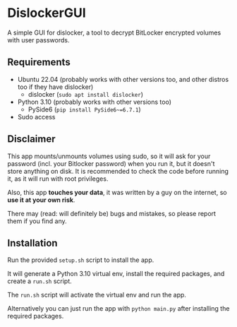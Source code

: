 # DislockerGUI
A simple GUI for dislocker, a tool to decrypt BitLocker encrypted volumes with user passwords.

## Requirements
- Ubuntu 22.04 (probably works with other versions too, and other distros too if they have dislocker) 
  - dislocker (`sudo apt install dislocker`)
- Python 3.10 (probably works with other versions too)
  - PySide6 (`pip install PySide6~=6.7.1`)
- Sudo access

## Disclaimer
This app mounts/unmounts volumes using sudo, so it will ask for your password (incl. your Bitlocker password) when you run it, but it doesn't store anything on disk. 
It is recommended to check the code before running it, as it will run with root privileges.

Also, this app **touches your data**, it was written by a guy on the internet, so **use it at your own risk**.

There may (read: will definitely be) bugs and mistakes, so please report them if you find any.

## Installation

Run the provided `setup.sh` script to install the app.

It will generate a Python 3.10 virtual env, install the required packages, and create a `run.sh` script.

The `run.sh` script will activate the virtual env and run the app.

Alternatively you can just run the app with `python main.py` after installing the required packages.